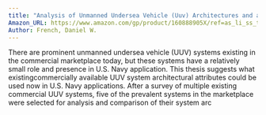 ```yaml
---
title: "Analysis of Unmanned Undersea Vehicle (Uuv) Architectures and an Assessment of Uuv Integration Into Undersea Applications"
Amazon_URL: https://www.amazon.com/gp/product/160888905X/ref=as_li_ss_tl?ie=UTF8&linkCode=ll1&tag=internetbo00a-20
Author: French, Daniel W.
---
```

There are prominent unmanned undersea vehicle (UUV) systems existing in the commercial marketplace today, but these systems have a relatively small role and presence in U.S. Navy application. This thesis suggests what existingcommercially available UUV system architectural attributes could be used now in U.S. Navy applications. After a survey of multiple existing commercial UUV systems, five of the prevalent systems in the marketplace were selected for analysis and comparison of their system arc